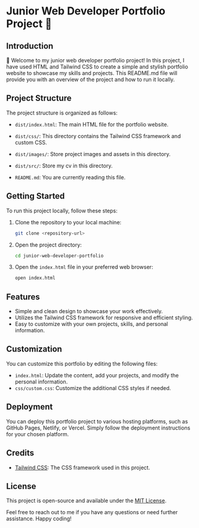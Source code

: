 # Junior Web Developer Portfolio Project 🚀️

## Introduction

👋️ Welcome to my junior web developer portfolio project! In this project, I have used HTML and Tailwind CSS to create a simple and stylish portfolio website to showcase my skills and projects. This README.md file will provide you with an overview of the project and how to run it locally.

## Project Structure

The project structure is organized as follows:

- `dist/index.html`: The main HTML file for the portfolio website.
- `dist/css/`: This directory contains the Tailwind CSS framework and custom CSS.
- `dist/images/`: Store project images and assets in this directory.
- `dist/src/`: Store my cv in this directory.

- `README.md`: You are currently reading this file.

## Getting Started

To run this project locally, follow these steps:

1. Clone the repository to your local machine:

   ```bash
   git clone <repository-url>
   ```

2. Open the project directory:

   ```bash
   cd junior-web-developer-portfolio
   ```

3. Open the `index.html` file in your preferred web browser:

   ```bash
   open index.html
   ```

## Features

- Simple and clean design to showcase your work effectively.
- Utilizes the Tailwind CSS framework for responsive and efficient styling.
- Easy to customize with your own projects, skills, and personal information.

## Customization

You can customize this portfolio by editing the following files:

- `index.html`: Update the content, add your projects, and modify the personal information.
- `css/custom.css`: Customize the additional CSS styles if needed.

## Deployment

You can deploy this portfolio project to various hosting platforms, such as GitHub Pages, Netlify, or Vercel. Simply follow the deployment instructions for your chosen platform.

## Credits

- [Tailwind CSS](https://tailwindcss.com/): The CSS framework used in this project.

## License

This project is open-source and available under the [MIT License](LICENSE).

Feel free to reach out to me if you have any questions or need further assistance. Happy coding!